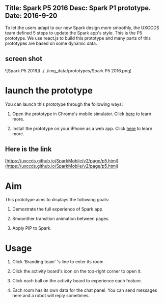Title: Spark P5 2016
Desc: Spark P1 prototype.
Date: 2016-9-20
---

To let the users adapt to our new Spark design more smoothly, the UXCCDS team defined 5 steps to update the Spark app's style. This is the P5 prototype. We use react.js to build this prototype and many parts of this prototypes are based on some dynamic data.

## screen shot

![Spark P5 2016](../../img_data/prototypes/Spark P5 2016.png)

# launch the prototype

You can launch this prototype through the following ways: 

1) Open the prototype in Chrome's mobile simulator. Click [here](../guide/chrome's-mobile-simulator.html) to learn more.

2) Install the prototype on your iPhone as a web app. Click [here](../guide/install-web-app.html) to learn more.

## Here is the link 

[https://uxccds.github.io/SparkMobile/v2/page/p5.html](https://uxccds.github.io/SparkMobile/v2/page/p5.html)

# Aim

This prototype aims to displays the following goals:

1) Demostrate the full experience of Spark app.

2) Smoonther transition animation between pages.

3) Apply PIP to Spark.

# Usage

1) Click 'Branding team' 's line to enter its room.

2) Click the activity board's icon on the top-right corner to open it.

3) Click each ball on the activity board to experience each feature.

4) Each room has its own data for the chat panel. You can send messages here and a robot will reply sometimes.



